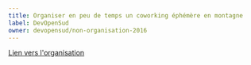 ```yaml
---
title: Organiser en peu de temps un coworking éphémère en montagne
label: DevOpenSud 
owner: devopensud/non-organisation-2016
---
```


[Lien vers l'organisation](http://github.com/devopensud)
